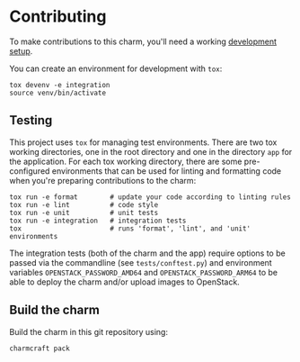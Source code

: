 # Contributing

To make contributions to this charm, you'll need a working [development setup](https://juju.is/docs/sdk/dev-setup).

You can create an environment for development with `tox`:

```shell
tox devenv -e integration
source venv/bin/activate
```

## Testing

This project uses `tox` for managing test environments.
There are two tox working directories, one in the root directory and one in the directory
`app` for the application. For each tox working directory, there are some pre-configured environments 
that can be used for linting and formatting code when you're preparing contributions to the charm:


```shell
tox run -e format        # update your code according to linting rules
tox run -e lint          # code style
tox run -e unit          # unit tests
tox run -e integration   # integration tests
tox                      # runs 'format', 'lint', and 'unit' environments
```


The integration tests (both of the charm and the app)
require options to be passed via the commandline (see `tests/conftest.py`) and 
environment variables `OPENSTACK_PASSWORD_AMD64` and `OPENSTACK_PASSWORD_ARM64` to be able 
to deploy the charm and/or upload images to OpenStack.

## Build the charm

Build the charm in this git repository using:

```shell
charmcraft pack
```

<!-- You may want to include any contribution/style guidelines in this document>
